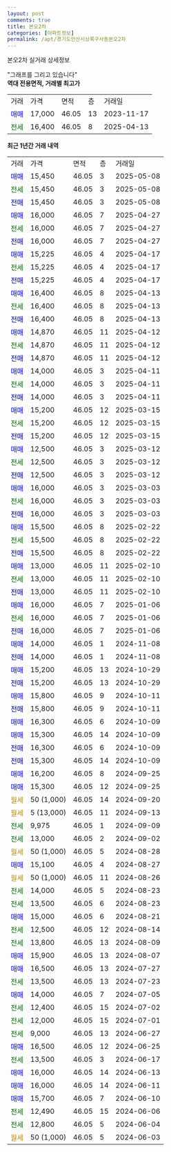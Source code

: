 ```yaml
---
layout: post
comments: true
title: 본오2차
categories: [아파트정보]
permalink: /apt/경기도안산시상록구사동본오2차
---
```


본오2차 실거래 상세정보

<script type="text/javascript">
  google.charts.load('current', {'packages':['line', 'corechart']});
  google.charts.setOnLoadCallback(drawChart);

  function drawChart() {
    var data = new google.visualization.DataTable();
    data.addColumn('date', '거래일');
    data.addColumn('number', "매매");
    data.addColumn('number', "전세");
    data.addColumn('number', "전매");

    data.addRows([[new Date(Date.parse("2025-05-08")), 15450, null, null], [new Date(Date.parse("2025-05-08")), null, 15450, null], [new Date(Date.parse("2025-05-08")), null, null, 15450], [new Date(Date.parse("2025-04-27")), 16000, null, null], [new Date(Date.parse("2025-04-27")), null, 16000, null], [new Date(Date.parse("2025-04-27")), null, null, 16000], [new Date(Date.parse("2025-04-17")), 15225, null, null], [new Date(Date.parse("2025-04-17")), null, 15225, null], [new Date(Date.parse("2025-04-17")), null, null, 15225], [new Date(Date.parse("2025-04-13")), 16400, null, null], [new Date(Date.parse("2025-04-13")), null, 16400, null], [new Date(Date.parse("2025-04-13")), null, null, 16400], [new Date(Date.parse("2025-04-12")), 14870, null, null], [new Date(Date.parse("2025-04-12")), null, 14870, null], [new Date(Date.parse("2025-04-12")), null, null, 14870], [new Date(Date.parse("2025-04-11")), 14000, null, null], [new Date(Date.parse("2025-04-11")), null, 14000, null], [new Date(Date.parse("2025-04-11")), null, null, 14000], [new Date(Date.parse("2025-03-15")), 15200, null, null], [new Date(Date.parse("2025-03-15")), null, 15200, null], [new Date(Date.parse("2025-03-15")), null, null, 15200], [new Date(Date.parse("2025-03-12")), 12500, null, null], [new Date(Date.parse("2025-03-12")), null, 12500, null], [new Date(Date.parse("2025-03-12")), null, null, 12500], [new Date(Date.parse("2025-03-03")), 16000, null, null], [new Date(Date.parse("2025-03-03")), null, 16000, null], [new Date(Date.parse("2025-03-03")), null, null, 16000], [new Date(Date.parse("2025-02-22")), 15500, null, null], [new Date(Date.parse("2025-02-22")), null, 15500, null], [new Date(Date.parse("2025-02-22")), null, null, 15500], [new Date(Date.parse("2025-02-10")), 13000, null, null], [new Date(Date.parse("2025-02-10")), null, 13000, null], [new Date(Date.parse("2025-02-10")), null, null, 13000], [new Date(Date.parse("2025-01-06")), 16000, null, null], [new Date(Date.parse("2025-01-06")), null, 16000, null], [new Date(Date.parse("2025-01-06")), null, null, 16000], [new Date(Date.parse("2024-11-08")), 14000, null, null], [new Date(Date.parse("2024-11-08")), null, null, 14000], [new Date(Date.parse("2024-10-29")), 15200, null, null], [new Date(Date.parse("2024-10-29")), null, null, 15200], [new Date(Date.parse("2024-10-11")), 15800, null, null], [new Date(Date.parse("2024-10-11")), null, null, 15800], [new Date(Date.parse("2024-10-09")), 16300, null, null], [new Date(Date.parse("2024-10-09")), 15300, null, null], [new Date(Date.parse("2024-10-09")), null, null, 16300], [new Date(Date.parse("2024-10-09")), null, null, 15300], [new Date(Date.parse("2024-09-25")), 16200, null, null], [new Date(Date.parse("2024-09-25")), 15300, null, null], [new Date(Date.parse("2024-09-20")), null, null, null], [new Date(Date.parse("2024-09-13")), null, null, null], [new Date(Date.parse("2024-09-09")), null, 9975, null], [new Date(Date.parse("2024-09-02")), null, 13000, null], [new Date(Date.parse("2024-08-28")), null, null, null], [new Date(Date.parse("2024-08-27")), 15100, null, null], [new Date(Date.parse("2024-08-26")), null, null, null], [new Date(Date.parse("2024-08-23")), null, 14000, null], [new Date(Date.parse("2024-08-23")), null, 13500, null], [new Date(Date.parse("2024-08-21")), 15000, null, null], [new Date(Date.parse("2024-08-14")), null, 12500, null], [new Date(Date.parse("2024-08-09")), null, 13800, null], [new Date(Date.parse("2024-08-07")), 15900, null, null], [new Date(Date.parse("2024-07-27")), 16500, null, null], [new Date(Date.parse("2024-07-23")), null, 13500, null], [new Date(Date.parse("2024-07-05")), 14000, null, null], [new Date(Date.parse("2024-07-02")), null, 12400, null], [new Date(Date.parse("2024-07-01")), null, 12000, null], [new Date(Date.parse("2024-06-27")), null, 9000, null], [new Date(Date.parse("2024-06-25")), 16500, null, null], [new Date(Date.parse("2024-06-17")), null, 13500, null], [new Date(Date.parse("2024-06-13")), 16000, null, null], [new Date(Date.parse("2024-06-11")), 16000, null, null], [new Date(Date.parse("2024-06-10")), 15700, null, null], [new Date(Date.parse("2024-06-06")), null, 12490, null], [new Date(Date.parse("2024-06-04")), null, 12800, null], [new Date(Date.parse("2024-06-03")), null, null, null]]);

    var options = {
      hAxis: {
        format: 'yyyy/MM/dd'
      },    
      lineWidth: 0,
      pointsVisible: true,    
      title: '최근 1년간 유형별 실거래가 분포',
      legend: { position: 'bottom' }
    };

    var formatter = new google.visualization.NumberFormat({pattern:'###,###'} );
    formatter.format(data, 1);
    formatter.format(data, 2);
    
    setTimeout(function() {
        var chart = new google.visualization.LineChart(document.getElementById('columnchart_material'));
        chart.draw(data, (options));
        document.getElementById('loading').style.display = 'none';
    }, 200);
  }
</script>


<div id="loading" style="z-index:20; display: block; margin-left: 0px">"그래프를 그리고 있습니다"</div>
<div id="columnchart_material" style="width: 95%; margin-left: 0px; display: block"></div>
<!-- contents start -->
<b>역대 전용면적, 거래별 최고가</b>
<table class="sortable">
    <tr>
      <td>거래</td>
      <td>가격</td>
      <td>면적</td>
      <td>층</td>
      <td>거래일</td>
    </tr>
        <tr>
          <td><a style="color: blue">매매</a></td>
          <td>17,000</td>
          <td>46.05</td>
          <td>13</td>
          <td>2023-11-17</td>
        </tr>        
        <tr>
              <td><a style="color: darkgreen">전세</a></td>
              <td>16,400</td>
              <td>46.05</td>
              <td>8</td>
              <td>2025-04-13</td>
            </tr>        
    
</table>

<b>최근 1년간 거래 내역</b>

<table class="sortable">
    <tr>
      <td>거래</td>
      <td>가격</td>
      <td>면적</td>
      <td>층</td>
      <td>거래일</td>
    </tr>
    <tr>
      <td><a style="color: blue">매매</a></td>
      <td>15,450</td>
      <td>46.05</td>
      <td>3</td>
      <td>2025-05-08</td>
    </tr>          <tr>
      <td><a style="color: darkgreen">전세</a></td>
      <td>15,450</td>
      <td>46.05</td>
      <td>3</td>
      <td>2025-05-08</td>
    </tr>          <tr>
      <td><a style="color: darkblue">전매</a></td>
      <td>15,450</td>
      <td>46.05</td>
      <td>3</td>
      <td>2025-05-08</td>
    </tr>          <tr>
      <td><a style="color: blue">매매</a></td>
      <td>16,000</td>
      <td>46.05</td>
      <td>7</td>
      <td>2025-04-27</td>
    </tr>          <tr>
      <td><a style="color: darkgreen">전세</a></td>
      <td>16,000</td>
      <td>46.05</td>
      <td>7</td>
      <td>2025-04-27</td>
    </tr>          <tr>
      <td><a style="color: darkblue">전매</a></td>
      <td>16,000</td>
      <td>46.05</td>
      <td>7</td>
      <td>2025-04-27</td>
    </tr>          <tr>
      <td><a style="color: blue">매매</a></td>
      <td>15,225</td>
      <td>46.05</td>
      <td>4</td>
      <td>2025-04-17</td>
    </tr>          <tr>
      <td><a style="color: darkgreen">전세</a></td>
      <td>15,225</td>
      <td>46.05</td>
      <td>4</td>
      <td>2025-04-17</td>
    </tr>          <tr>
      <td><a style="color: darkblue">전매</a></td>
      <td>15,225</td>
      <td>46.05</td>
      <td>4</td>
      <td>2025-04-17</td>
    </tr>          <tr>
      <td><a style="color: blue">매매</a></td>
      <td>16,400</td>
      <td>46.05</td>
      <td>8</td>
      <td>2025-04-13</td>
    </tr>          <tr>
      <td><a style="color: darkgreen">전세</a></td>
      <td>16,400</td>
      <td>46.05</td>
      <td>8</td>
      <td>2025-04-13</td>
    </tr>          <tr>
      <td><a style="color: darkblue">전매</a></td>
      <td>16,400</td>
      <td>46.05</td>
      <td>8</td>
      <td>2025-04-13</td>
    </tr>          <tr>
      <td><a style="color: blue">매매</a></td>
      <td>14,870</td>
      <td>46.05</td>
      <td>11</td>
      <td>2025-04-12</td>
    </tr>          <tr>
      <td><a style="color: darkgreen">전세</a></td>
      <td>14,870</td>
      <td>46.05</td>
      <td>11</td>
      <td>2025-04-12</td>
    </tr>          <tr>
      <td><a style="color: darkblue">전매</a></td>
      <td>14,870</td>
      <td>46.05</td>
      <td>11</td>
      <td>2025-04-12</td>
    </tr>          <tr>
      <td><a style="color: blue">매매</a></td>
      <td>14,000</td>
      <td>46.05</td>
      <td>3</td>
      <td>2025-04-11</td>
    </tr>          <tr>
      <td><a style="color: darkgreen">전세</a></td>
      <td>14,000</td>
      <td>46.05</td>
      <td>3</td>
      <td>2025-04-11</td>
    </tr>          <tr>
      <td><a style="color: darkblue">전매</a></td>
      <td>14,000</td>
      <td>46.05</td>
      <td>3</td>
      <td>2025-04-11</td>
    </tr>          <tr>
      <td><a style="color: blue">매매</a></td>
      <td>15,200</td>
      <td>46.05</td>
      <td>12</td>
      <td>2025-03-15</td>
    </tr>          <tr>
      <td><a style="color: darkgreen">전세</a></td>
      <td>15,200</td>
      <td>46.05</td>
      <td>12</td>
      <td>2025-03-15</td>
    </tr>          <tr>
      <td><a style="color: darkblue">전매</a></td>
      <td>15,200</td>
      <td>46.05</td>
      <td>12</td>
      <td>2025-03-15</td>
    </tr>          <tr>
      <td><a style="color: blue">매매</a></td>
      <td>12,500</td>
      <td>46.05</td>
      <td>3</td>
      <td>2025-03-12</td>
    </tr>          <tr>
      <td><a style="color: darkgreen">전세</a></td>
      <td>12,500</td>
      <td>46.05</td>
      <td>3</td>
      <td>2025-03-12</td>
    </tr>          <tr>
      <td><a style="color: darkblue">전매</a></td>
      <td>12,500</td>
      <td>46.05</td>
      <td>3</td>
      <td>2025-03-12</td>
    </tr>          <tr>
      <td><a style="color: blue">매매</a></td>
      <td>16,000</td>
      <td>46.05</td>
      <td>3</td>
      <td>2025-03-03</td>
    </tr>          <tr>
      <td><a style="color: darkgreen">전세</a></td>
      <td>16,000</td>
      <td>46.05</td>
      <td>3</td>
      <td>2025-03-03</td>
    </tr>          <tr>
      <td><a style="color: darkblue">전매</a></td>
      <td>16,000</td>
      <td>46.05</td>
      <td>3</td>
      <td>2025-03-03</td>
    </tr>          <tr>
      <td><a style="color: blue">매매</a></td>
      <td>15,500</td>
      <td>46.05</td>
      <td>8</td>
      <td>2025-02-22</td>
    </tr>          <tr>
      <td><a style="color: darkgreen">전세</a></td>
      <td>15,500</td>
      <td>46.05</td>
      <td>8</td>
      <td>2025-02-22</td>
    </tr>          <tr>
      <td><a style="color: darkblue">전매</a></td>
      <td>15,500</td>
      <td>46.05</td>
      <td>8</td>
      <td>2025-02-22</td>
    </tr>          <tr>
      <td><a style="color: blue">매매</a></td>
      <td>13,000</td>
      <td>46.05</td>
      <td>11</td>
      <td>2025-02-10</td>
    </tr>          <tr>
      <td><a style="color: darkgreen">전세</a></td>
      <td>13,000</td>
      <td>46.05</td>
      <td>11</td>
      <td>2025-02-10</td>
    </tr>          <tr>
      <td><a style="color: darkblue">전매</a></td>
      <td>13,000</td>
      <td>46.05</td>
      <td>11</td>
      <td>2025-02-10</td>
    </tr>          <tr>
      <td><a style="color: blue">매매</a></td>
      <td>16,000</td>
      <td>46.05</td>
      <td>7</td>
      <td>2025-01-06</td>
    </tr>          <tr>
      <td><a style="color: darkgreen">전세</a></td>
      <td>16,000</td>
      <td>46.05</td>
      <td>7</td>
      <td>2025-01-06</td>
    </tr>          <tr>
      <td><a style="color: darkblue">전매</a></td>
      <td>16,000</td>
      <td>46.05</td>
      <td>7</td>
      <td>2025-01-06</td>
    </tr>          <tr>
      <td><a style="color: blue">매매</a></td>
      <td>14,000</td>
      <td>46.05</td>
      <td>1</td>
      <td>2024-11-08</td>
    </tr>          <tr>
      <td><a style="color: darkblue">전매</a></td>
      <td>14,000</td>
      <td>46.05</td>
      <td>1</td>
      <td>2024-11-08</td>
    </tr>          <tr>
      <td><a style="color: blue">매매</a></td>
      <td>15,200</td>
      <td>46.05</td>
      <td>13</td>
      <td>2024-10-29</td>
    </tr>          <tr>
      <td><a style="color: darkblue">전매</a></td>
      <td>15,200</td>
      <td>46.05</td>
      <td>13</td>
      <td>2024-10-29</td>
    </tr>          <tr>
      <td><a style="color: blue">매매</a></td>
      <td>15,800</td>
      <td>46.05</td>
      <td>9</td>
      <td>2024-10-11</td>
    </tr>          <tr>
      <td><a style="color: darkblue">전매</a></td>
      <td>15,800</td>
      <td>46.05</td>
      <td>9</td>
      <td>2024-10-11</td>
    </tr>          <tr>
      <td><a style="color: blue">매매</a></td>
      <td>16,300</td>
      <td>46.05</td>
      <td>6</td>
      <td>2024-10-09</td>
    </tr>          <tr>
      <td><a style="color: blue">매매</a></td>
      <td>15,300</td>
      <td>46.05</td>
      <td>14</td>
      <td>2024-10-09</td>
    </tr>          <tr>
      <td><a style="color: darkblue">전매</a></td>
      <td>16,300</td>
      <td>46.05</td>
      <td>6</td>
      <td>2024-10-09</td>
    </tr>          <tr>
      <td><a style="color: darkblue">전매</a></td>
      <td>15,300</td>
      <td>46.05</td>
      <td>14</td>
      <td>2024-10-09</td>
    </tr>          <tr>
      <td><a style="color: blue">매매</a></td>
      <td>16,200</td>
      <td>46.05</td>
      <td>8</td>
      <td>2024-09-25</td>
    </tr>          <tr>
      <td><a style="color: blue">매매</a></td>
      <td>15,300</td>
      <td>46.05</td>
      <td>12</td>
      <td>2024-09-25</td>
    </tr>          <tr>
      <td><a style="color: darkgoldenrod">월세</a></td>
      <td>50 (1,000)</td>
      <td>46.05</td>
      <td>14</td>
      <td>2024-09-20</td>
    </tr>          <tr>
      <td><a style="color: darkgoldenrod">월세</a></td>
      <td>5 (13,000)</td>
      <td>46.05</td>
      <td>11</td>
      <td>2024-09-13</td>
    </tr>          <tr>
      <td><a style="color: darkgreen">전세</a></td>
      <td>9,975</td>
      <td>46.05</td>
      <td>1</td>
      <td>2024-09-09</td>
    </tr>          <tr>
      <td><a style="color: darkgreen">전세</a></td>
      <td>13,000</td>
      <td>46.05</td>
      <td>2</td>
      <td>2024-09-02</td>
    </tr>          <tr>
      <td><a style="color: darkgoldenrod">월세</a></td>
      <td>50 (1,000)</td>
      <td>46.05</td>
      <td>5</td>
      <td>2024-08-28</td>
    </tr>          <tr>
      <td><a style="color: blue">매매</a></td>
      <td>15,100</td>
      <td>46.05</td>
      <td>4</td>
      <td>2024-08-27</td>
    </tr>          <tr>
      <td><a style="color: darkgoldenrod">월세</a></td>
      <td>50 (1,000)</td>
      <td>46.05</td>
      <td>11</td>
      <td>2024-08-26</td>
    </tr>          <tr>
      <td><a style="color: darkgreen">전세</a></td>
      <td>14,000</td>
      <td>46.05</td>
      <td>5</td>
      <td>2024-08-23</td>
    </tr>          <tr>
      <td><a style="color: darkgreen">전세</a></td>
      <td>13,500</td>
      <td>46.05</td>
      <td>6</td>
      <td>2024-08-23</td>
    </tr>          <tr>
      <td><a style="color: blue">매매</a></td>
      <td>15,000</td>
      <td>46.05</td>
      <td>6</td>
      <td>2024-08-21</td>
    </tr>          <tr>
      <td><a style="color: darkgreen">전세</a></td>
      <td>12,500</td>
      <td>46.05</td>
      <td>12</td>
      <td>2024-08-14</td>
    </tr>          <tr>
      <td><a style="color: darkgreen">전세</a></td>
      <td>13,800</td>
      <td>46.05</td>
      <td>13</td>
      <td>2024-08-09</td>
    </tr>          <tr>
      <td><a style="color: blue">매매</a></td>
      <td>15,900</td>
      <td>46.05</td>
      <td>13</td>
      <td>2024-08-07</td>
    </tr>          <tr>
      <td><a style="color: blue">매매</a></td>
      <td>16,500</td>
      <td>46.05</td>
      <td>13</td>
      <td>2024-07-27</td>
    </tr>          <tr>
      <td><a style="color: darkgreen">전세</a></td>
      <td>13,500</td>
      <td>46.05</td>
      <td>13</td>
      <td>2024-07-23</td>
    </tr>          <tr>
      <td><a style="color: blue">매매</a></td>
      <td>14,000</td>
      <td>46.05</td>
      <td>7</td>
      <td>2024-07-05</td>
    </tr>          <tr>
      <td><a style="color: darkgreen">전세</a></td>
      <td>12,400</td>
      <td>46.05</td>
      <td>15</td>
      <td>2024-07-02</td>
    </tr>          <tr>
      <td><a style="color: darkgreen">전세</a></td>
      <td>12,000</td>
      <td>46.05</td>
      <td>15</td>
      <td>2024-07-01</td>
    </tr>          <tr>
      <td><a style="color: darkgreen">전세</a></td>
      <td>9,000</td>
      <td>46.05</td>
      <td>13</td>
      <td>2024-06-27</td>
    </tr>          <tr>
      <td><a style="color: blue">매매</a></td>
      <td>16,500</td>
      <td>46.05</td>
      <td>12</td>
      <td>2024-06-25</td>
    </tr>          <tr>
      <td><a style="color: darkgreen">전세</a></td>
      <td>13,500</td>
      <td>46.05</td>
      <td>3</td>
      <td>2024-06-17</td>
    </tr>          <tr>
      <td><a style="color: blue">매매</a></td>
      <td>16,000</td>
      <td>46.05</td>
      <td>14</td>
      <td>2024-06-13</td>
    </tr>          <tr>
      <td><a style="color: blue">매매</a></td>
      <td>16,000</td>
      <td>46.05</td>
      <td>14</td>
      <td>2024-06-11</td>
    </tr>          <tr>
      <td><a style="color: blue">매매</a></td>
      <td>15,700</td>
      <td>46.05</td>
      <td>7</td>
      <td>2024-06-10</td>
    </tr>          <tr>
      <td><a style="color: darkgreen">전세</a></td>
      <td>12,490</td>
      <td>46.05</td>
      <td>15</td>
      <td>2024-06-06</td>
    </tr>          <tr>
      <td><a style="color: darkgreen">전세</a></td>
      <td>12,800</td>
      <td>46.05</td>
      <td>5</td>
      <td>2024-06-04</td>
    </tr>          <tr>
      <td><a style="color: darkgoldenrod">월세</a></td>
      <td>50 (1,000)</td>
      <td>46.05</td>
      <td>5</td>
      <td>2024-06-03</td>
    </tr>      </table>
<!-- contents end -->    

